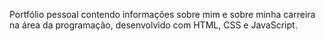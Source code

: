 Portfólio pessoal contendo informações sobre mim e sobre minha carreira na área da programação, desenvolvido com HTML, CSS e JavaScript.
